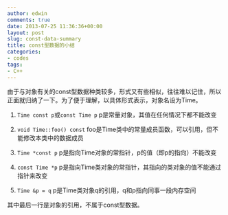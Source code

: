 ```yaml
---
author: edwin
comments: true
date: 2013-07-25 11:36:36+00:00
layout: post
slug: const-data-summary
title: const型数据的小结
categories:
- codes
tags:
- C++
---
```



由于与对象有关的const型数据种类较多，形式又有些相似，往往难以记住，所以正面就归纳了一下。为了便于理解，以具体形式表示，对象名设为Time。

<!--more-->

1. `Time const p`或`const Time p`
	p是常量对象，其值在任何情况下都不能改变

2. `void Time::foo() const`
	foo是Time类中的常量成员函数，可以引用，但不能修改本类中的数据成员

3. `Time *const p`
	p是指向Time对象的常指针，p的值（即p的指向）不能改变

4. `const Time *p`
	p是指向Time类对象的常指针，其指向的类对象的值不能通过指针来改变

5. `Time &p = q`
	p是Time类对象q的引用，q和p指向同事一段内存空间

其中最后一行是对象的引用，不属于const型数据。
